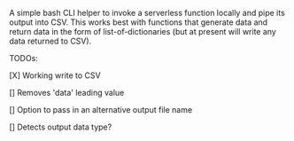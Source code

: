 A simple bash CLI helper to invoke a serverless function locally and pipe its output into CSV. This works best with functions that generate data and return data in the form of list-of-dictionaries (but at present will write any data returned to CSV).

TODOs:

[X] Working write to CSV

[] Removes 'data' leading value

[] Option to pass in an alternative output file name

[] Detects output data type?
